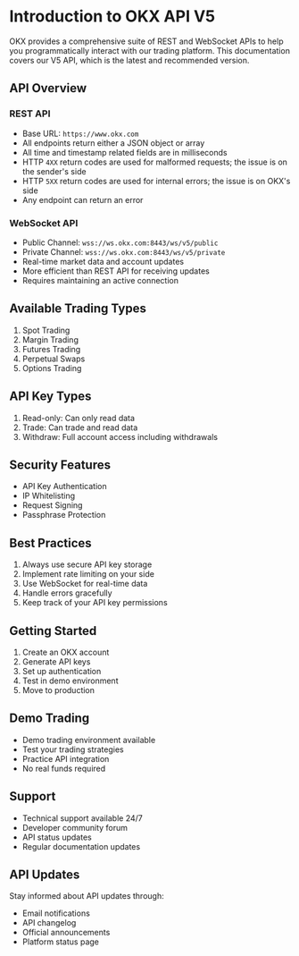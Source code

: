 # Introduction to OKX API V5

OKX provides a comprehensive suite of REST and WebSocket APIs to help you programmatically interact with our trading platform. This documentation covers our V5 API, which is the latest and recommended version.

## API Overview

### REST API
- Base URL: `https://www.okx.com`
- All endpoints return either a JSON object or array
- All time and timestamp related fields are in milliseconds
- HTTP `4XX` return codes are used for malformed requests; the issue is on the sender's side
- HTTP `5XX` return codes are used for internal errors; the issue is on OKX's side
- Any endpoint can return an error

### WebSocket API
- Public Channel: `wss://ws.okx.com:8443/ws/v5/public`
- Private Channel: `wss://ws.okx.com:8443/ws/v5/private`
- Real-time market data and account updates
- More efficient than REST API for receiving updates
- Requires maintaining an active connection

## Available Trading Types
1. Spot Trading
2. Margin Trading
3. Futures Trading
4. Perpetual Swaps
5. Options Trading

## API Key Types
1. Read-only: Can only read data
2. Trade: Can trade and read data
3. Withdraw: Full account access including withdrawals

## Security Features
- API Key Authentication
- IP Whitelisting
- Request Signing
- Passphrase Protection

## Best Practices
1. Always use secure API key storage
2. Implement rate limiting on your side
3. Use WebSocket for real-time data
4. Handle errors gracefully
5. Keep track of your API key permissions

## Getting Started
1. Create an OKX account
2. Generate API keys
3. Set up authentication
4. Test in demo environment
5. Move to production

## Demo Trading
- Demo trading environment available
- Test your trading strategies
- Practice API integration
- No real funds required

## Support
- Technical support available 24/7
- Developer community forum
- API status updates
- Regular documentation updates

## API Updates
Stay informed about API updates through:
- Email notifications
- API changelog
- Official announcements
- Platform status page
